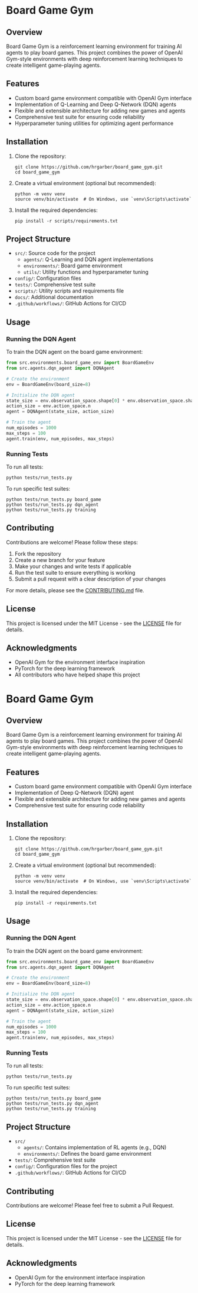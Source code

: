 # Board Game Gym

## Overview

Board Game Gym is a reinforcement learning environment for training AI agents to play board games. This project combines the power of OpenAI Gym-style environments with deep reinforcement learning techniques to create intelligent game-playing agents.

## Features

- Custom board game environment compatible with OpenAI Gym interface
- Implementation of Q-Learning and Deep Q-Network (DQN) agents
- Flexible and extensible architecture for adding new games and agents
- Comprehensive test suite for ensuring code reliability
- Hyperparameter tuning utilities for optimizing agent performance

## Installation

1. Clone the repository:
   ```
   git clone https://github.com/hrgarber/board_game_gym.git
   cd board_game_gym
   ```

2. Create a virtual environment (optional but recommended):
   ```
   python -m venv venv
   source venv/bin/activate  # On Windows, use `venv\Scripts\activate`
   ```

3. Install the required dependencies:
   ```
   pip install -r scripts/requirements.txt
   ```

## Project Structure

- `src/`: Source code for the project
  - `agents/`: Q-Learning and DQN agent implementations
  - `environments/`: Board game environment
  - `utils/`: Utility functions and hyperparameter tuning
- `config/`: Configuration files
- `tests/`: Comprehensive test suite
- `scripts/`: Utility scripts and requirements file
- `docs/`: Additional documentation
- `.github/workflows/`: GitHub Actions for CI/CD

## Usage

### Running the DQN Agent

To train the DQN agent on the board game environment:

```python
from src.environments.board_game_env import BoardGameEnv
from src.agents.dqn_agent import DQNAgent

# Create the environment
env = BoardGameEnv(board_size=8)

# Initialize the DQN agent
state_size = env.observation_space.shape[0] * env.observation_space.shape[1]
action_size = env.action_space.n
agent = DQNAgent(state_size, action_size)

# Train the agent
num_episodes = 1000
max_steps = 100
agent.train(env, num_episodes, max_steps)
```

### Running Tests

To run all tests:

```
python tests/run_tests.py
```

To run specific test suites:

```
python tests/run_tests.py board_game
python tests/run_tests.py dqn_agent
python tests/run_tests.py training
```

## Contributing

Contributions are welcome! Please follow these steps:

1. Fork the repository
2. Create a new branch for your feature
3. Make your changes and write tests if applicable
4. Run the test suite to ensure everything is working
5. Submit a pull request with a clear description of your changes

For more details, please see the [CONTRIBUTING.md](CONTRIBUTING.md) file.

## License

This project is licensed under the MIT License - see the [LICENSE](LICENSE) file for details.

## Acknowledgments

- OpenAI Gym for the environment interface inspiration
- PyTorch for the deep learning framework
- All contributors who have helped shape this project
# Board Game Gym

## Overview

Board Game Gym is a reinforcement learning environment for training AI agents to play board games. This project combines the power of OpenAI Gym-style environments with deep reinforcement learning techniques to create intelligent game-playing agents.

## Features

- Custom board game environment compatible with OpenAI Gym interface
- Implementation of Deep Q-Network (DQN) agent
- Flexible and extensible architecture for adding new games and agents
- Comprehensive test suite for ensuring code reliability

## Installation

1. Clone the repository:
   ```
   git clone https://github.com/hrgarber/board_game_gym.git
   cd board_game_gym
   ```

2. Create a virtual environment (optional but recommended):
   ```
   python -m venv venv
   source venv/bin/activate  # On Windows, use `venv\Scripts\activate`
   ```

3. Install the required dependencies:
   ```
   pip install -r requirements.txt
   ```

## Usage

### Running the DQN Agent

To train the DQN agent on the board game environment:

```python
from src.environments.board_game_env import BoardGameEnv
from src.agents.dqn_agent import DQNAgent

# Create the environment
env = BoardGameEnv(board_size=8)

# Initialize the DQN agent
state_size = env.observation_space.shape[0] * env.observation_space.shape[1]
action_size = env.action_space.n
agent = DQNAgent(state_size, action_size)

# Train the agent
num_episodes = 1000
max_steps = 100
agent.train(env, num_episodes, max_steps)
```

### Running Tests

To run all tests:

```
python tests/run_tests.py
```

To run specific test suites:

```
python tests/run_tests.py board_game
python tests/run_tests.py dqn_agent
python tests/run_tests.py training
```

## Project Structure

- `src/`
  - `agents/`: Contains implementation of RL agents (e.g., DQN)
  - `environments/`: Defines the board game environment
- `tests/`: Comprehensive test suite
- `config/`: Configuration files for the project
- `.github/workflows/`: GitHub Actions for CI/CD

## Contributing

Contributions are welcome! Please feel free to submit a Pull Request.

## License

This project is licensed under the MIT License - see the [LICENSE](LICENSE) file for details.

## Acknowledgments

- OpenAI Gym for the environment interface inspiration
- PyTorch for the deep learning framework

